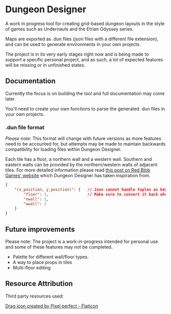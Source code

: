 # Dungeon Designer

A work in progress tool for creating grid-based dungeon layouts in the style of games such as Undernauts and the Etrian Odyssey series.

Maps are exported as .dun files (json files with a different file extension), and can be used to generate environments in your own projects. 

The project is in its very early stages right now and is being made to support a specific personal project, and as such, a lot of expected features will be missing or in unfinished states.


## Documentation

Currently the focus is on building the tool and full documentation may come later.

You'll need to create your own functions to parse the generated .dun files in your own projects.

### .dun file format

*Please note*: This format will change with future versions as more features need to be accounted for, but attempts may be made to maintain backwards compatibility for loading files within Dungeon Designer.

Each tile has a floor, a northern wall and a western wall. Southern and eastern walls can be provided by the northern/western walls of adjacent tiles. For more detailed information please read [this post on Red Blob Games' website](https://www.redblobgames.com/grids/edges/#coordinates) which Dungeon Designer has taken inspiration from.

```json
{
    "(x_position, y_position)": {   // Json cannot handle tuples as keys, so it is converted to a string in the file
        "floor": 1,                 // Make sure to convert it back when loading into your project.
        "nwall": 1, 
        "wwall": 1
    }
}
```

## Future improvements

Please note: The project is a work-in-progress intended for personal use and some of these features may not be completed.

- Palette for different wall/floor types. 
- A way to place props in tiles
- Multi-floor editing


## Resource Attribution

Third party resources used:

<a href="https://www.flaticon.com/free-icons/drag" title="drag icons">Drag icon created by Pixel perfect - Flaticon</a>